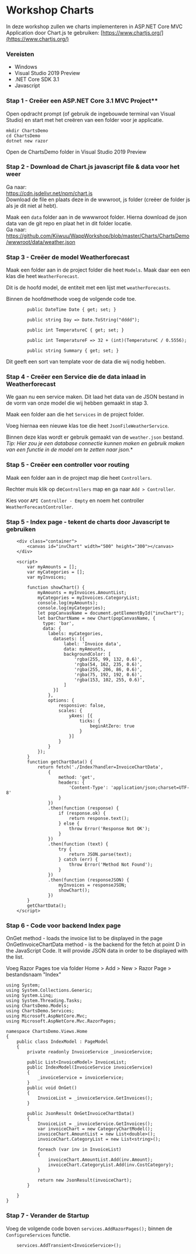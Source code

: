 # Workshop Charts
In deze workshop zullen we charts implementeren in ASP.NET Core MVC Application door Chart.js te gebruiken: [https://www.chartjs.org/](https://www.chartjs.org/)


### Vereisten

 - Windows 
 - Visual Studio 2019 Preview 
 - .NET Core SDK 3.1
 - Javascript

### Stap 1 - Creëer een ASP.NET Core 3.1 MVC Project**

Open opdracht prompt (of gebruik de ingebouwde terminal van Visual Studio) en start met het creëren van een folder voor je applicatie.

    mkdir ChartsDemo
    cd ChartsDemo
    dotnet new razor

Open de ChartsDemo folder in Visual Studio 2019 Preview

### Stap 2 - Download de Chart.js javascript file & data voor het weer
Ga naar:  
https://cdn.jsdelivr.net/npm/chart.js  
Download de file en plaats deze in de wwwroot, js folder (creëer de folder js als je dit niet al hebt).

Maak een ```data``` folder aan in de wwwwroot folder. Hierna download de json data van de git repo en plaat het in dit folder locatie.  
Ga naar:  
https://github.com/Kiiwuu/WappWorkshop/blob/master/Charts/ChartsDemo/wwwroot/data/weather.json


### Stap 3 - Creëer de model Weatherforecast

Maak een folder aan in de project folder die heet ```Models```. 
Maak daar een een klas die heet ```WeatherForecast```.

Dit is de hoofd model, de entiteit met een lijst met ```weatherForecasts```.

Binnen de hoofdmethode voeg de volgende code toe. 
```
        public DateTime Date { get; set; }

        public string Day => Date.ToString("dddd");

        public int TemperatureC { get; set; }

        public int TemperatureF => 32 + (int)(TemperatureC / 0.5556);

        public string Summary { get; set; }        

```

Dit geeft een sort van template voor de data die wij nodig hebben. 

    
 ### Stap 4 - Creëer een Service die de data inlaad in Weatherforecast
We gaan nu een service maken. Dit laad het data van de JSON bestand in de vorm van onze model die wij hebben gemaakt in stap 3.

Maak een folder aan die het ```Services``` in de project folder.

Voeg hiernaa een nieuwe klas toe die heet ```JsonFileWeatherService```.

Binnen deze klas wordt er gebruik gemaakt van de ```weather.json``` bestand.  
*Tip: Hier zou je een database connectie kunnen maken en gebruik maken van een functie in de model om te zetten naar json.**


### Stap 5 - Creëer een controller voor routing
Maak een folder aan in de project map die heet ```Controllers```.

Rechter muis klik op de```Controllers``` map en ga naar ```Add > Controller```.

Kies voor ```API Controller - Empty``` en noem het controller ```WeatherForecastController```.


    
    
### Stap 5 - Index page - tekent de charts door Javascript te gebruiken

```
    <div class="container">
        <canvas id="invChart" width="500" height="300"></canvas>
    </div>
```

```    
    <script>
        var myAmounts = [];
        var myCategories = [];
        var myInvoices;
    
        function showChart() {
            myAmounts = myInvoices.AmountList;
            myCategories = myInvoices.CategoryList;
            console.log(myAmounts);
            console.log(myCategories);
            let popCanvasName = document.getElementById("invChart");
            let barChartName = new Chart(popCanvasName, {
              type: 'bar',
              data: {
                labels: myCategories,
                  datasets: [{
                      label: 'Invoice data',
                      data: myAmounts,
                      backgroundColor: [
                          'rgba(255, 99, 132, 0.6)',
                          'rgba(54, 162, 235, 0.6)',
                          'rgba(255, 206, 86, 0.6)',
                          'rgba(75, 192, 192, 0.6)',
                          'rgba(153, 102, 255, 0.6)',
                      ]
                  }]
                },
                options: {
                    responsive: false,
                    scales: {
                        yAxes: [{
                            ticks: {
                                beginAtZero: true
                            }
                        }]
                    }
                }
            });
        }
        function getChartData() {
            return fetch('./Index?handler=InvoiceChartData',
                {
                    method: 'get',
                    headers: {
                        'Content-Type': 'application/json;charset=UTF-8'
                    }
                })
                .then(function (response) {
                    if (response.ok) {
                        return response.text();
                    } else {
                        throw Error('Response Not OK');
                    }
                })
                .then(function (text) {
                    try {
                        return JSON.parse(text);
                    } catch (err) {
                        throw Error('Method Not Found');
                    }
                })
                .then(function (responseJSON) {
                    myInvoices = responseJSON;
                    showChart();
                })
        }
        getChartData();
    </script>
```


### Stap 6 - Code voor backend Index page
OnGet method - loads the invoice list to be displayed in the page
OnGetInvoiceChartData method - is the backend for the fetch at point D in the JavaScript Code. It will provide JSON data in order to be displayed with the list.

Voeg Razor Pages toe via folder Home > Add > New > Razor Page > bestandsnaam "Index"

    using System;
    using System.Collections.Generic;
    using System.Linq;
    using System.Threading.Tasks;
    using ChartsDemo.Models;
    using ChartsDemo.Services;
    using Microsoft.AspNetCore.Mvc;
    using Microsoft.AspNetCore.Mvc.RazorPages;
    
    namespace ChartsDemo.Views.Home
    {
        public class IndexModel : PageModel
        {
            private readonly InvoiceService _invoiceService;
    
            public List<InvoiceModel> InvoiceList;
            public IndexModel(InvoiceService invoiceService)
            {
                _invoiceService = invoiceService;
            }
            public void OnGet()
            {
                InvoiceList = _invoiceService.GetInvoices();
            }
    
            public JsonResult OnGetInvoiceChartData()
            {
                InvoiceList = _invoiceService.GetInvoices();
                var invoiceChart = new CategoryChartModel();
                invoiceChart.AmountList = new List<double>();
                invoiceChart.CategoryList = new List<string>();
    
                foreach (var inv in InvoiceList)
                {
                    invoiceChart.AmountList.Add(inv.Amount);
                    invoiceChart.CategoryList.Add(inv.CostCategory);
                }
    
                return new JsonResult(invoiceChart);
            }
    
        }
    }
    
### Stap 7 - Verander de Startup 

Voeg de volgende code boven ```services.AddRazorPages();``` binnen de ```ConfigureServices``` functie.

```
    services.AddTransient<InvoiceService>();
```
